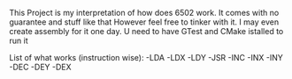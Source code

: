 This Project is my interpretation of how does 6502 work.
It comes with no guarantee and stuff like that 
However feel free to tinker with it. I may even create assembly for it one day.
U need to have GTest and CMake istalled to run it 

List of what works (instruction wise):
    -LDA
    -LDX
    -LDY
    -JSR
    -INC
    -INX
    -INY
    -DEC
    -DEY
    -DEX
